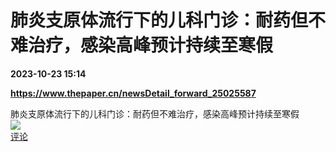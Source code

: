 # 肺炎支原体流行下的儿科门诊：耐药但不难治疗，感染高峰预计持续至寒假

**2023-10-23 15:14**

**https://www.thepaper.cn/newsDetail_forward_25025587**

肺炎支原体流行下的儿科门诊：耐药但不难治疗，感染高峰预计持续至寒假  
![](https://img3.chouti.com/CHOUTI_231023_333E2F78DE554F2B8D5E08512764936C.jpg)  
[评论](https://m.chouti.com/link/40375808)